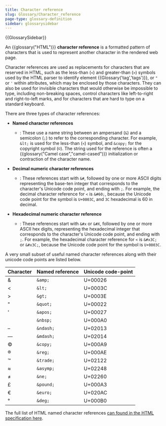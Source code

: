 ```yaml
---
title: Character reference
slug: Glossary/Character_reference
page-type: glossary-definition
sidebar: glossarysidebar
---
```


{{GlossarySidebar}}

An {{glossary("HTML")}} **character reference** is a formatted pattern of characters that is used to represent another character in the rendered web page.

Character references are used as replacements for characters that are reserved in HTML, such as the less-than (`<`) and greater-than (`>`) symbols used by the HTML parser to identify element {{Glossary('tag','tags')}}, or `"` or `'` within attributes, which may be enclosed by those characters.
They can also be used for invisible characters that would otherwise be impossible to type, including non-breaking spaces, control characters like left-to-right and right-to-left marks, and for characters that are hard to type on a standard keyboard.

There are three types of character references:

- **Named character references**

  - : These use a name string between an ampersand (`&`) and a semicolon (`;`) to refer to the corresponding character.
    For example, `&lt;` is used for the less-than (`<`) symbol, and `&copy;` for the copyright symbol (`©`).
    The string used for the reference is often a {{glossary("Camel case","camel-cased")}} initialization or contraction of the character name.

- **Decimal numeric character references**

  - : These references start with `&#`, followed by one or more ASCII digits representing the base-ten integer that corresponds to the character's Unicode code point, and ending with `;`.
    For example, the decimal character reference for `<` is `&#60;`, because the Unicode code point for the symbol is `U+0003C`, and `3C` hexadecimal is 60 in decimal.

- **Hexadecimal numeric character reference**
  - : These references start with `&#x` or `&#X`, followed by one or more ASCII hex digits, representing the hexadecimal integer that corresponds to the character's Unicode code point, and ending with `;`.
    For example, the hexadecimal character reference for `<` is `&#x3C;` or `&#x3C;`, because the Unicode code point for the symbol is `U+0003C`.

A very small subset of useful named character references along with their unicode code points are listed below.

| Character | Named reference | Unicode code-point |
| --------- | --------------- | ------------------ |
| &         | `&amp;`         | U+00026            |
| <         | `&lt;`          | U+0003C            |
| >         | `&gt;`          | U+0003E            |
| "         | `&quot;`        | U+00022            |
| '         | `&apos;`        | U+00027            |
|           | `&nbsp;`        | U+000A0            |
| –         | `&ndash;`       | U+02013            |
| —         | `&mdash;`       | U+02014            |
| ©        | `&copy;`        | U+000A9            |
| ®        | `&reg;`         | U+000AE            |
| ™        | `&trade;`       | U+02122            |
| ≈         | `&asymp;`       | U+02248            |
| ≠         | `&ne;`          | U+02260            |
| £         | `&pound;`       | U+000A3            |
| €         | `&euro;`        | U+020AC            |
| °         | `&deg;`         | U+000B0            |

The full list of HTML named character references [can found in the HTML specification here](https://html.spec.whatwg.org/multipage/named-characters.html#named-character-references).
